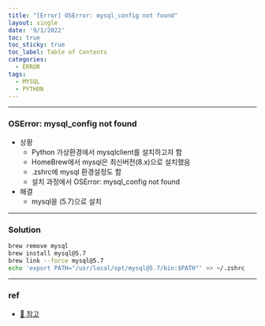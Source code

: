 ```yaml
---
title: "[Error] OSError: mysql_config not found"
layout: single
date: '9/1/2022'
toc: true
toc_sticky: true
toc_label: Table of Contents
categories:
  - ERROR
tags:
  - MYSQL
  - PYTHON
---
```


---
### OSError: mysql_config not found
* 상황
    * Python 가상환경에서 mysqlclient를 설치하고자 함
    * HomeBrew에서 mysql은 최신버전(8.x)으로 설치했음
    * .zshrc에 mysql 환경설정도 함
    * 설치 과정에서 OSError: mysql_config not found
* 해결
    * mysql을 (5.7)으로 설치

---

### Solution
```bash
brew remove mysql
brew install mysql@5.7
brew link --force mysql@5.7
echo 'export PATH="/usr/local/opt/mysql@5.7/bin:$PATH"' >> ~/.zshrc
```
---

### ref 
* [🔗 참고](https://stackoverflow.com/questions/50864438/mac-pip-install-mysql-python-unsuccessful)